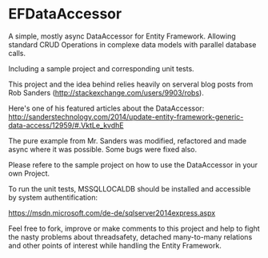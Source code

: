 # EFDataAccessor
A simple, mostly async DataAccessor for Entity Framework. Allowing standard CRUD Operations in complexe data models with parallel database calls.

Including a sample project and corresponding unit tests.

This project and the idea behind relies heavily on serveral blog posts from Rob Sanders (http://stackexchange.com/users/9903/robs). 

Here's one of his featured articles about the DataAccessor: http://sanderstechnology.com/2014/update-entity-framework-generic-data-access/12959/#.VktLe_kvdhE

The pure example from Mr. Sanders was modified, refactored and made async where it was possible. Some bugs were fixed also.


Please refere to the sample project on how to use the DataAccessor in your own Project.

To run the unit tests, MSSQLLOCALDB should be installed and accessible by system authentification:

https://msdn.microsoft.com/de-de/sqlserver2014express.aspx

Feel free to fork, improve or make comments to this project and help to fight the nasty problems about threadsafety, detached many-to-many relations and other points of interest while handling the Entity Framework.


